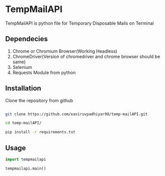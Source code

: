 # TempMailAPI 

TempMailAPI is python file for Temporary Disposable Mails on Terminal 

## Dependecies
1. Chrome or Chromium Browser(Working Headless)
2. ChromeDriver(Version of chromedriver and chrome browser should be same)
3. Selenium
4. Requests Module from python


## Installation

Clone the repository from github

```bash

git clone https://github.com/xaviruvpadhiyar98/temp-mailAPI.git

cd temp-mailAPI/ 

pip install -r requirements.txt
```

## Usage

```python
import tempmailapi

tempmailapi.main()
```

